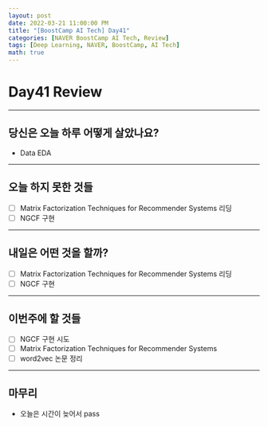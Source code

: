 ```yaml
---
layout: post
date: 2022-03-21 11:00:00 PM
title: "[BoostCamp AI Tech] Day41"
categories: [NAVER BoostCamp AI Tech, Review]
tags: [Deep Learning, NAVER, BoostCamp, AI Tech]
math: true
---
```


# Day41 Review

---

## 당신은 오늘 하루 어떻게 살았나요?

- Data EDA

---

## 오늘 하지 못한 것들

- [ ] Matrix Factorization Techniques for Recommender Systems 리딩
- [ ] NGCF 구현

---

## 내일은 어떤 것을 할까?

- [ ] Matrix Factorization Techniques for Recommender Systems 리딩
- [ ] NGCF 구현

---

## 이번주에 할 것들

- [ ] NGCF 구현 시도
- [ ] Matrix Factorization Techniques for Recommender Systems
- [ ] word2vec 논문 정리

---

## 마무리

- 오늘은 시간이 늦어서 pass